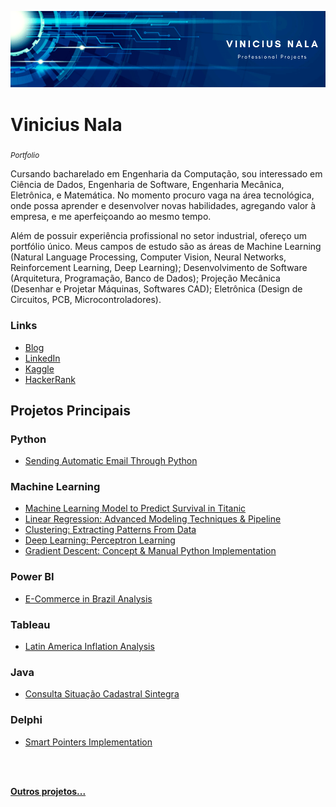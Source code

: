 <p align="center">
  <img src="banner_git2.png" >
</p>

# Vinicius Nala
<sub>*Portfolio*</sub>
 
Cursando bacharelado em Engenharia da Computação, sou interessado em Ciência de Dados, Engenharia de Software, Engenharia Mecânica, Eletrônica, e Matemática. No momento procuro vaga na área tecnológica, onde  possa aprender e desenvolver novas habilidades, agregando valor à empresa, e me aperfeiçoando ao mesmo tempo.

Além de possuir experiência profissional no setor industrial, ofereço um portfólio único. Meus campos de estudo são as áreas de Machine Learning (Natural Language Processing, Computer Vision, Neural Networks, Reinforcement Learning, Deep Learning); Desenvolvimento de Software (Arquitetura, Programação, Banco de Dados); Projeção Mecânica (Desenhar e Projetar Máquinas, Softwares CAD); Eletrônica (Design de Circuitos, PCB, Microcontroladores).


### Links

 - [Blog](https://medium.com/@viniciusnala)
 - [LinkedIn](https://www.linkedin.com/in/vinicius-nala-4b282a228/) 
 - [Kaggle](https://www.kaggle.com/viniciusnalasantos)
 - [HackerRank](https://www.hackerrank.com/vinicius_nala?hr_r=)

## Projetos Principais

### Python

 - [Sending Automatic Email Through Python ](https://github.com/ViniciusNalaSantos/Python_Email_Bot)

### Machine Learning
 - [Machine Learning Model to Predict Survival in Titanic](https://github.com/ViniciusNalaSantos/ML_TitanicAlgoritm)
 - [Linear Regression: Advanced Modeling Techniques & Pipeline](https://github.com/ViniciusNalaSantos/ML_HousePricesAlgoritm)
 - [Clustering: Extracting Patterns From Data](https://github.com/ViniciusNalaSantos/ML_ClusterAlgoritm)
 - [Deep Learning: Perceptron Learning](https://github.com/ViniciusNalaSantos/DL_Perceptron_Learning)
 - [Gradient Descent: Concept & Manual Python Implementation](https://github.com/ViniciusNalaSantos/ML_Gradient_Descent)

### Power BI
 - [E-Commerce in Brazil Analysis](https://app.powerbi.com/view?r=eyJrIjoiNTNlMDVjNTQtNTkyNy00YTdkLTk5ZmMtZWUzMzY4MWRmMTJjIiwidCI6IjExZGJiZmUyLTg5YjgtNDU0OS1iZTEwLWNlYzM2NGU1OTU1MSIsImMiOjR9)
 
### Tableau
 - [Latin America Inflation Analysis](https://public.tableau.com/app/profile/vinicius.nala/viz/LatinAmericaInflationAnalysis/Painel2#1)

### Java
- [Consulta Situação Cadastral Sintegra](https://github.com/ViniciusNalaSantos/Java_Api_Sintegra/tree/main)

### Delphi
- [Smart Pointers Implementation](https://github.com/ViniciusNalaSantos/Delphi_Smart_Pointers)

<br>
<br>

**[Outros projetos...](https://github.com/ViniciusNalaSantos?tab=repositories)**
